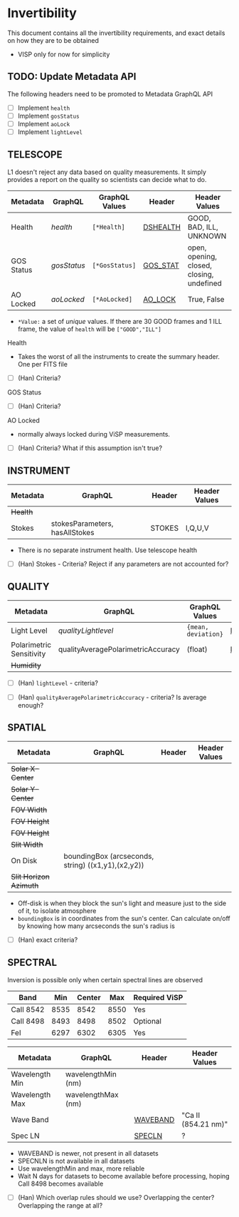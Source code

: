 Invertibility
=============

This document contains all the invertibility requirements, and exact details on how they are to be obtained
* VISP only for now for simplicity

TODO: Update Metadata API
-------------------------
The following headers need to be promoted to Metadata GraphQL API

- [ ] Implement `health`
- [ ] Implement `gosStatus`
- [ ] Implement `aoLock`
- [ ] Implement `lightLevel`

TELESCOPE
---------

L1 doesn't reject any data based on quality measurements. It simply provides a report on the quality so scientists can decide what to do.

| Metadata   | GraphQL | GraphQL Values | Header | Header Values |
|------------|---------|----------------|--------|---------------|
| Health     | *health* | `[*Health]` | [DSHEALTH](https://tinyurl.com/dkist-spec-214#dkist-operations-keywords) | GOOD, BAD, ILL, UNKNOWN |
| GOS Status | *gosStatus* | `[*GosStatus]` | [GOS_STAT](https://tinyurl.com/dkist-spec-214#polarization-analysis-and-calibration-keywords) | open, opening, closed, closing, undefined |
| AO Locked  | *aoLocked*  | `[*AoLocked]` | [AO_LOCK](https://tinyurl.com/dkist-spec-213#adaptive-optics-keywords) | True, False |

- `*Value:` a set of *unique* values. If there are 30 GOOD frames and 1 ILL frame, the value of `health` will be `["GOOD","ILL"]`

Health
- Takes the worst of all the instruments to create the summary header. One per FITS file
- [ ] (Han) Criteria?

GOS Status
- [ ] (Han) Criteria?

AO Locked
- normally always locked during ViSP measurements. 
- [ ] (Han) Criteria? What if this assumption isn't true?

INSTRUMENT
----------

| Metadata | GraphQL | Header | Header Values |
| -------- | ------- | ------ | ------------- |
| ~~Health~~   |         |     |               |
| Stokes   | stokesParameters, hasAllStokes | STOKES | I,Q,U,V |

- There is no separate instrument health. Use telescope health
- [ ] (Han) Stokes - Criteria? Reject if any parameters are not accounted for?


QUALITY
-------

| Metadata | GraphQL | GraphQL Values |  Header | Header Values |
|----------|---------|----------------|---------|---------------|
| Light Level | *qualityLightlevel* | `{mean, deviation}` | [LIGHTLVL](https://tinyurl.com/dkist-spec-214#dkist-operations-keywords) | float |
| Polarimetric Sensitivity | qualityAveragePolarimetricAccuracy | (float) | [POL_SENS](https://tinyurl.com/dkist-spec-214#polarization-analysis-and-calibration-keywords) |  |
| ~~Humidity~~ |  |  |  | |

- [ ] (Han) `lightLevel` - criteria?
- [ ] (Han) `qualityAveragePolarimetricAccuracy` - criteria? Is average enough?


SPATIAL
-------

| Metadata       | GraphQL | Header | Header Values |
| -------------- | ------- | ------ | ------------- |
| ~~Solar X-Center~~ |         |        |               |
| ~~Solar Y-Center~~ |         |        |               |
| ~~FOV Width~~ |         |        |               |
| ~~FOV Height~~ |         |        |               |
| ~~FOV Height~~ |         |        |               |
| ~~Slit Width~~ |         |        |               |
| On Disk        | boundingBox (arcseconds, string) ((x1,y1),(x2,y2)) |        |               |
| ~~Slit Horizon Azimuth~~ |         |        |               |

- Off-disk is when they block the sun's light and measure just to the side of it, to isolate atmosphere
- `boundingBox` is in coordinates from the sun's center. Can calculate on/off by knowing how many arcseconds the sun's radius is
- [ ] (Han) exact criteria?



SPECTRAL
--------

Inversion is possible only when certain spectral lines are observed

| Band      | Min  | Center | Max  | Required ViSP |
| ----------| ---- | ------ | ---- | ------------- |
| CaII 8542 | 8535 | 8542   | 8550 | Yes
| CaII 8498 | 8493 | 8498   | 8502 | Optional
| FeI       | 6297 | 6302   | 6305 | Yes

| Metadata       | GraphQL | Header | Header Values |
| -------------- | ------- | ------ | ------------- |
| Wavelength Min | wavelengthMin (nm) |        |               |
| Wavelength Max | wavelengthMax (nm) |        |               |
| Wave Band  |  | [WAVEBAND](https://tinyurl.com/dkist-spec-214#dataset-keywords) | "Ca II (854.21 nm)" |
| Spec LN  |  | [SPECLN<sl>](https://tinyurl.com/dkist-spec-214#datacenter-keywords) | ? |



- WAVEBAND is newer, not present in all datasets
- SPECNLN is not available in all datasets
- Use wavelengthMin and max, more reliable
- Wait N days for datasets to become available before processing, hoping CaII 8498 becomes available
- [ ] (Han) Which overlap rules should we use? Overlapping the center? Overlapping the range at all?




[spec_214]: https://tinyurl.com/dkist-spec-214
